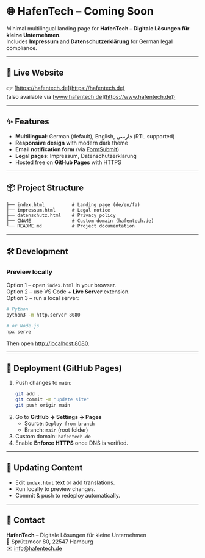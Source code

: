 # 🌐 HafenTech – Coming Soon

Minimal multilingual landing page for **HafenTech – Digitale Lösungen für kleine Unternehmen**.  
Includes **Impressum** and **Datenschutzerklärung** for German legal compliance.

---

## 🚀 Live Website
👉 [https://hafentech.de](https://hafentech.de)  
(also available via [www.hafentech.de](https://www.hafentech.de))

---

## ✨ Features
- **Multilingual**: German (default), English, فارسی (RTL supported)
- **Responsive design** with modern dark theme
- **Email notification form** (via [FormSubmit](https://formsubmit.co/))
- **Legal pages**: Impressum, Datenschutzerklärung
- Hosted free on **GitHub Pages** with HTTPS

---

## 📦 Project Structure
```
├── index.html          # Landing page (de/en/fa)
├── impressum.html      # Legal notice
├── datenschutz.html    # Privacy policy
├── CNAME               # Custom domain (hafentech.de)
└── README.md           # Project documentation
```

---

## 🛠️ Development

### Preview locally
Option 1 – open `index.html` in your browser.  
Option 2 – use VS Code + **Live Server** extension.  
Option 3 – run a local server:
```bash
# Python
python3 -m http.server 8080

# or Node.js
npx serve
```
Then open [http://localhost:8080](http://localhost:8080).

---

## 🚀 Deployment (GitHub Pages)

1. Push changes to `main`:
   ```bash
   git add .
   git commit -m "update site"
   git push origin main
   ```
2. Go to **GitHub → Settings → Pages**
   - Source: `Deploy from branch`
   - Branch: `main` (root folder)
3. Custom domain: `hafentech.de`
4. Enable **Enforce HTTPS** once DNS is verified.

---

## 🔄 Updating Content
- Edit `index.html` text or add translations.  
- Run locally to preview changes.  
- Commit & push to redeploy automatically.

---

## 📧 Contact
**HafenTech** – Digitale Lösungen für kleine Unternehmen  
📍 Sprützmoor 80, 22547 Hamburg  
✉️ [info@hafentech.de](mailto:info@hafentech.de)
